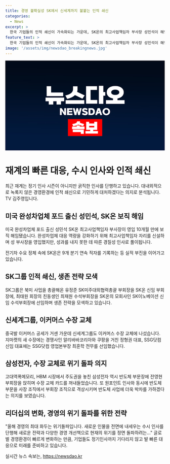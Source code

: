 ```yaml
---
title: 경영 불확실성 SK에서 신세계까지 불붙는 인적 쇄신
categories:
  - News
excerpt: >
  한국 기업들의 인적 쇄신이 가속화되는 가운데, SK온의 최고사업책임자 부사장 성민석이 해임되었다. 9분기 연속 적자를 기록하고 있는 SK온은 생존 전략 모색을 위해 유정준 SK미주대외협력총괄 부회장을 SK온 신임 부회장으로, 최태원 회장의 친동생인 최재원 수석부회장을 SK이노베이션 신임 수석부회장으로 선임했다. 또한, 신세계그룹과 삼성전자도 대대적인 수장 교체를 통해 경영 개선에 나섰다. 현재의 위기를 돌파하기 위해 기업들은 새로운 전략과 경영 개선책을 모색하고 있으며, 글로벌 경영환경의 빠른 변화에 미리 대비하고 있다.
feature_text: >
  한국 기업들의 인적 쇄신이 가속화되는 가운데, SK온의 최고사업책임자 부사장 성민석이 해임되었다. 9분기 연속 적자를 기록하고 있는 SK온은 생존 전략 모색을 위해 유정준 SK미주대외협력총괄 부회장을 SK온 신임 부회장으로, 최태원 회장의 친동생인 최재원 수석부회장을 SK이노베이션 신임 수석부회장으로 선임했다. 또한, 신세계그룹과 삼성전자도 대대적인 수장 교체를 통해 경영 개선에 나섰다. 현재의 위기를 돌파하기 위해 기업들은 새로운 전략과 경영 개선책을 모색하고 있으며, 글로벌 경영환경의 빠른 변화에 미리 대비하고 있다.
image: '/assets/img/newsdao_breakingnews.jpg'
---
```


<p><img src="/assets/img/newsdao_breakingnews.jpg" alt="koreaapp 속보" /></p>

<h1>재계의 빠른 대응, 수시 인사와 인적 쇄신</h1>

<p data-ke-size="size16">최근 재계는 정기 인사 시즌이 아니지만 굵직한 인사를 단행하고 있습니다. 대내외적으로 녹록지 않은 경영환경에 인적 쇄신으로 기민하게 대처하겠다는 의지로 분석됩니다. TV 김주영입니다.</p>

<h2>미국 완성차업체 포드 출신 성민석, SK온 보직 해임</h2>

<p data-ke-size="size16">미국 완성차업체 포드 출신 성민석 SK온 최고사업책임자 부사장이 영입 10개월 만에 보직 해임됐습니다. 완성차업체 대응 역량을 강화하기 위해 최고사업책임자 자리를 신설하며 성 부사장을 영입했지만, 성과를 내지 못한 데 따른 경질성 인사로 풀이됩니다.</p>

<p data-ke-size="size16">전기차 수요 정체 속에 SK온은 9개 분기 연속 적자를 기록하는 등 실적 부진을 이어가고 있습니다.</p>

<h2>SK그룹 인적 쇄신, 생존 전략 모색</h2>

<p data-ke-size="size16">SK그룹은 북미 사업을 총괄해온 유정준 SK미주대외협력총괄 부회장을 SK온 신임 부회장에, 최태원 회장의 친동생인 최재원 수석부회장을 SK온의 모회사인 SK이노베이션 신임 수석부회장에 선임하며 생존 전략을 모색하고 있습니다.</p>

<h2>신세계그룹, 이커머스 수장 교체</h2>

<p data-ke-size="size16">중국발 이커머스 공세가 거센 가운데 신세계그룹도 이커머스 수장 교체에 나섰습니다. 지마켓의 새 수장에는 경쟁사인 알리바바코리아와 쿠팡을 거친 정형권 대표, SSG닷컴 신임 대표에는 SSG닷컴 영업본부장 최훈학 전무를 선임했습니다.</p>

<h2>삼성전자, 수장 교체로 위기 돌파 의지</h2>

<p data-ke-size="size16">고대역폭메모리, HBM 시장에서 주도권을 놓친 삼성전자 역시 반도체 부문장에 전영현 부회장을 앉히며 수장 교체 카드를 꺼내들었습니다. 또 원포인트 인사와 동시에 반도체 부문을 사장 조직에서 부회장 조직으로 격상시키며 반도체 사업에 더욱 박차를 가하겠다는 의지를 보였습니다.</p>

<h2>리더십의 변화, 경영의 위기 돌파를 위한 전략</h2>

<p data-ke-size="size16">"올해 경영의 최대 화두는 위기돌파입니다. 새로운 인물을 전면에 내세우는 수시 인사를 단행해 새로운 전략과 다양한 경영 개선책으로 현재의 위기를 정면 돌파하려는…" 글로벌 경영환경이 빠르게 변화하는 만큼, 기업들도 정기인사까지 기다리지 않고 발 빠른 대응으로 미래를 준비하고 있습니다.</p>
실시간 뉴스 속보는, <a href="https://newsdao.kr" rel="dofollow">https://newsdao.kr</a>


